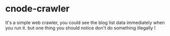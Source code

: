 # cnode-crawler
It's a simple web crawler, you could see the blog list data immediately when you run it. but one thing you should notice don't do something illegally !
